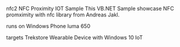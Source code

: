  nfc2
NFC Proximity IOT Sample
This VB.NET Sample showcase NFC promximity with nfc library from Andreas Jakl.


runs on Windows Phone luma 650

targets Trekstore Wearable Device with Windows 10 IoT
